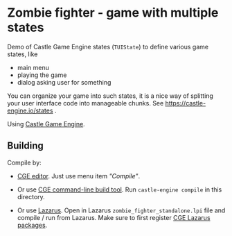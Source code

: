 # Zombie fighter - game with multiple states

Demo of Castle Game Engine states (`TUIState`) to define various game states, like

- main menu
- playing the game
- dialog asking user for something

You can organize your game into such states, it is a nice way of splitting your user interface code into manageable chunks. See https://castle-engine.io/states .

Using [Castle Game Engine](https://castle-engine.io/).

## Building

Compile by:

- [CGE editor](https://castle-engine.io/manual_editor.php). Just use menu item _"Compile"_.

- Or use [CGE command-line build tool](https://castle-engine.io/build_tool). Run `castle-engine compile` in this directory.

- Or use [Lazarus](https://www.lazarus-ide.org/). Open in Lazarus `zombie_fighter_standalone.lpi` file and compile / run from Lazarus. Make sure to first register [CGE Lazarus packages](https://castle-engine.io/documentation.php).
